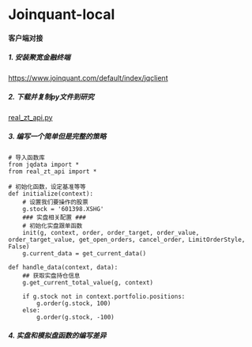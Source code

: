 # Joinquant-local

#### 客户端对接

##### 1. 安装聚宽金融终端
https://www.joinquant.com/default/index/jqclient

##### 2. 下载并复制py文件到研究
<a href="http://120.77.176.54:5000/real_zt_api.py" >real_zt_api.py</a>

##### 3. 编写一个简单但是完整的策略

```
# 导入函数库
from jqdata import *
from real_zt_api import *

# 初始化函数，设定基准等等
def initialize(context):
    # 设置我们要操作的股票
    g.stock = '601398.XSHG'
    ### 实盘相关配置 ###
    # 初始化实盘跟单函数
    init(g, context, order, order_target, order_value, order_target_value, get_open_orders, cancel_order, LimitOrderStyle, False)
    g.current_data = get_current_data()
    
def handle_data(context, data):
    ## 获取实盘持仓信息
    g.get_current_total_value(g, context)

    if g.stock not in context.portfolio.positions:
        g.order(g.stock, 100)
    else:
        g.order(g.stock, -100)

```

##### 4. 实盘和模拟盘函数的编写差异

```

```